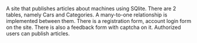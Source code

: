 A site that publishes articles about machines using SQlite. There are 2 tables, namely Cars and Categories. A many-to-one relationship is implemented between them. There is a registration form, account login form on the site. There is also a feedback form with captcha on it. Authorized users can publish articles.
